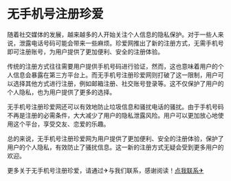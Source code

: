 # 无手机号注册珍爱

随着社交媒体的发展，越来越多的人开始关注个人信息的隐私保护。对于一些人来说，泄露电话号码可能会带来一些麻烦。珍爱网推出了新的注册方式，无需手机号即可注册账号，为用户提供了更加便利、安全的注册体验。

传统的注册方式往往需要用户提供手机号码进行验证，然而，这也意味着用户的个人信息会暴露在第三方平台上。而无手机号注册珍爱网则打破了这一限制，用户可以选择其他方式进行注册，例如邮箱注册、社交账号登录等。这不仅保护了用户的个人隐私，也为用户提供了更多的选择。

无手机号注册珍爱网还可以有效地防止垃圾信息和骚扰电话的骚扰。由于手机号码不再是注册的必需条件，大大减少了用户的隐私泄露风险。用户可以更加放心地使用这个平台，享受交友、恋爱的乐趣。

总的来说，无手机号注册珍爱网为用户提供了更加便利、安全的注册体验，保护了用户的个人隐私，有效防止了骚扰信息。这一新的注册方式无疑会受到更多用户的欢迎。

更多关于无手机号注册珍爱，请通过✈与我们联系，感谢阅读！[点我联系✈](https://news.G208.com)